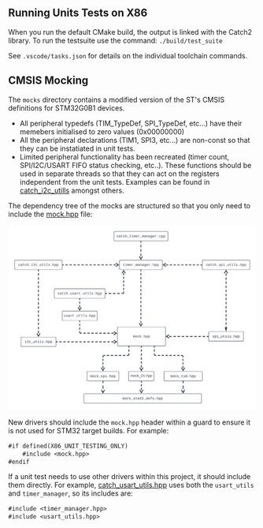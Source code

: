 
## Running Units Tests on X86

When you run the default CMake build, the output is linked with the Catch2 library. To run the testsuite use the command:
`./build/test_suite`

See `.vscode/tasks.json` for details on the individual toolchain commands.

## CMSIS Mocking

The `mocks` directory contains a modified version of the ST's CMSIS definitions for STM32G0B1 devices. 

- All peripheral typedefs (TIM_TypeDef, SPI_TypeDef, etc...) have their memebers initialised to zero values (0x00000000) 
- All the peripheral declarations (TIM1, SPI3, etc...) are non-const so that they can be instatiated in unit tests.
- Limited peripheral functionality has been recreated (timer count, SPI/I2C/USART FIFO status checking, etc..). These functions should be used in separate threads so that they can act on the registers independent from the unit tests. Examples can be found in [catch_i2c_utills](catch_i2c_utils.cpp#L64) amongst others.

The dependency tree of the mocks are structured so that you only need to include the [mock.hpp](mocks/mock.hpp) file:

![](../doc/Mock_CMSIS_Dependency_Diagram.png)

New drivers should include the `mock.hpp` header within a guard to ensure it is not used for STM32 target builds. For example:

```
#if defined(X86_UNIT_TESTING_ONLY)
    #include <mock.hpp>
#endif
```

If a unit test needs to use other drivers within this project, it should include them directly. For example, [catch_usart_utils.hpp](catch_usart_utils.cpp) uses both the `usart_utils` and `timer_manager`, so its includes are:

```
#include <timer_manager.hpp>
#include <usart_utils.hpp>
```


